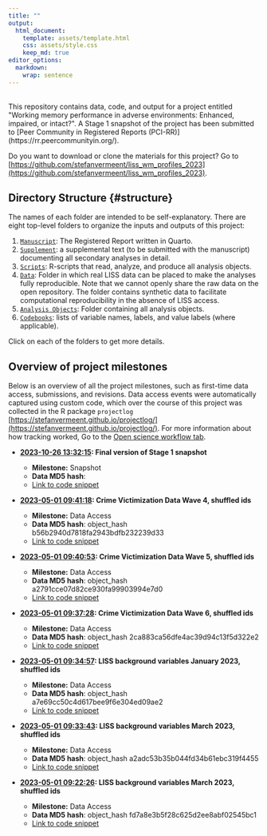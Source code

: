 ```yaml
---
title: ""
output: 
  html_document:
    template: assets/template.html
    css: assets/style.css
    keep_md: true
editor_options: 
  markdown: 
    wrap: sentence
---
```



<br>
This repository contains data, code, and output for a project entitled "Working memory performance in adverse environments: Enhanced, impaired, or intact?". A Stage 1 snapshot of the project has been submitted to [Peer Community in Registered Reports (PCI-RR)](https://rr.peercommunityin.org/).

Do you want to download or clone the materials for this project? Go to [https://github.com/stefanvermeent/liss_wm_profiles_2023](https://github.com/stefanvermeent/liss_wm_profiles_2023).

## Directory Structure {#structure}

The names of each folder are intended to be self-explanatory.
There are eight top-level folders to organize the inputs and outputs of this project:

1.  [`Manuscript`](https://stefanvermeent.github.io/abcd_ddm/registered_report/README.html): The Registered Report written in Quarto.
2.  [`Supplement`](https://stefanvermeent.github.io/abcd_ddm/supplement/README.html): a supplemental text (to be submitted with the manuscript) documenting all secondary analyses in detail.
3.  [`Scripts`](https://stefanvermeent.github.io/abcd_ddm/scripts/README.html): R-scripts that read, analyze, and produce all analysis objects.
4.  [`Data`](https://stefanvermeent.github.io/abcd_ddm/data/README.html): Folder in which real LISS data can be placed to make the analyses fully reproducible. Note that we cannot openly share the raw data on the open repository. The folder contains synthetic data to facilitate computational reproducibility in the absence of LISS access.
5.  [`Analysis Objects`](https://stefanvermeent.github.io/abcd_ddm/analysis_objects/README.html): Folder containing all analysis objects.
6.  [`Codebooks`](https://stefanvermeent.github.io/abcd_ddm/codebooks/README.html): lists of variable names, labels, and value labels (where applicable).

Click on each of the folders to get more details.

## Overview of project milestones

Below is an overview of all the project milestones, such as first-time data access, submissions, and revisions.
Data access events were automatically captured using custom code, which over the course of this project was collected in the R package `projectlog` [https://stefanvermeent.github.io/projectlog/](https://stefanvermeent.github.io/projectlog/).
For more information about how tracking worked, Go to the [Open science workflow tab](https://stefanvermeent.github.io/abcd_ddm/opensci_workflow/README.html).

- **[2023-10-26 13:32:15](https://github.com/StefanVermeent/liss_wm_profiles_2023/tree/46a2eaa2961e07f8d9f9b96af6a0b50661305a98): Final version of Stage 1 snapshot**
    - **Milestone:** Snapshot
    - **Data MD5 hash**: 
    - [Link to code snippet](https://https://github.com/StefanVermeent/liss_wm_profiles_2023/tree/main/.projectlog/46a2eaa2961e07f8d9f9b96af6a0b50661305a98.R)
    

- **[2023-05-01 09:41:18](https://github.com/StefanVermeent/liss_wm_profiles_2023/tree/82f126ec06653b3794b6bb710b8a04b4e697d630): Crime Victimization Data Wave 4, shuffled ids**
    - **Milestone:** Data Access
    - **Data MD5 hash**: object_hash b56b2940d7818fa2943bdfb232239d33
    - [Link to code snippet](https://https://github.com/StefanVermeent/liss_wm_profiles_2023/tree/main/.projectlog/82f126ec06653b3794b6bb710b8a04b4e697d630.R)
    

- **[2023-05-01 09:40:53](https://github.com/StefanVermeent/liss_wm_profiles_2023/tree/598922e78bf7abcc1b5160e06355e32a73d02be5): Crime Victimization Data Wave 5, shuffled ids**
    - **Milestone:** Data Access
    - **Data MD5 hash**: object_hash a2791cce07d82ce930fa99903994e7d0
    - [Link to code snippet](https://https://github.com/StefanVermeent/liss_wm_profiles_2023/tree/main/.projectlog/598922e78bf7abcc1b5160e06355e32a73d02be5.R)
    

- **[2023-05-01 09:37:28](https://github.com/StefanVermeent/liss_wm_profiles_2023/tree/fcaf6747766662ee20f9709a2d0262b766ea4500): Crime Victimization Data Wave 6, shuffled ids**
    - **Milestone:** Data Access
    - **Data MD5 hash**: object_hash 2ca883ca56dfe4ac39d94c13f5d322e2
    - [Link to code snippet](https://https://github.com/StefanVermeent/liss_wm_profiles_2023/tree/main/.projectlog/fcaf6747766662ee20f9709a2d0262b766ea4500.R)
    

- **[2023-05-01 09:34:57](https://github.com/StefanVermeent/liss_wm_profiles_2023/tree/8f4ce9b0862b8107c7d02b93646c8d21374d40d2): LISS background variables January 2023, shuffled ids**
    - **Milestone:** Data Access
    - **Data MD5 hash**: object_hash a7e69cc50c4d617bee9f6e304ed09ae2
    - [Link to code snippet](https://https://github.com/StefanVermeent/liss_wm_profiles_2023/tree/main/.projectlog/8f4ce9b0862b8107c7d02b93646c8d21374d40d2.R)
    

- **[2023-05-01 09:33:43](https://github.com/StefanVermeent/liss_wm_profiles_2023/tree/4904078af6fd51f7430a2b25997b5ea307a51a19): LISS background variables March 2023, shuffled ids**
    - **Milestone:** Data Access
    - **Data MD5 hash**: object_hash a2adc53b35b044fd34b61ebc319f4455
    - [Link to code snippet](https://https://github.com/StefanVermeent/liss_wm_profiles_2023/tree/main/.projectlog/4904078af6fd51f7430a2b25997b5ea307a51a19.R)
    

- **[2023-05-01 09:22:26](https://github.com/StefanVermeent/liss_wm_profiles_2023/tree/405be71518cfc40e3de09f82e499412a9b29ee64): LISS background variables March 2023, shuffled ids**
    - **Milestone:** Data Access
    - **Data MD5 hash**: object_hash fd7a8e3b5f28c625d2ee8abf02545bc1
    - [Link to code snippet](https://https://github.com/StefanVermeent/liss_wm_profiles_2023/tree/main/.projectlog/405be71518cfc40e3de09f82e499412a9b29ee64.R)
    


